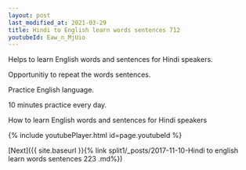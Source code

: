 ```yaml
---
layout: post
last_modified_at: 2021-03-29
title: Hindi to English learn words sentences 712 
youtubeId: Eaw_n_MjUio
---
```

 
 
Helps to learn English words and sentences for Hindi speakers.

Opportunitiy to repeat the words sentences. 

Practice English language. 
 
10 minutes practice every day. 
 
How to learn English words and sentences for Hindi speakers 
 
{% include youtubePlayer.html id=page.youtubeId %}
 
 
[Next]({{ site.baseurl }}{% link  split1/_posts/2017-11-10-Hindi to english learn words sentences 223 .md%})
 
